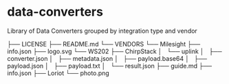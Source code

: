 # data-converters
Library of Data Converters grouped by integration type and vendor

├── LICENSE
├── README.md
└── VENDORS
    └── Milesight
        ├── info.json
        ├── logo.svg
        └── WS202
            ├── ChirpStack
            │   └── uplink
            │       ├── converter.json
            │       ├── metadata.json
            │       ├── payload.base64
            │       ├── payload.json
            │       ├── payload.txt
            │       └── result.json
            ├── guide.md
            ├── info.json
            ├── Loriot
            └── photo.png
